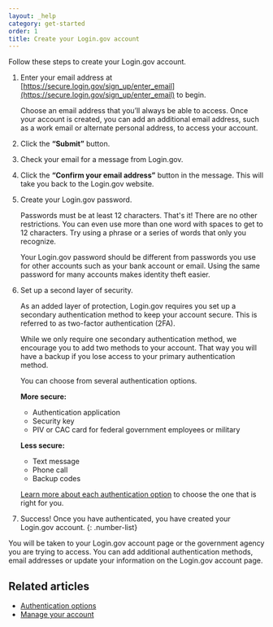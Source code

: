 ```yaml
---
layout: _help
category: get-started
order: 1
title: Create your Login.gov account
---
```


Follow these steps to create your Login.gov account.

1. Enter your email address at [https://secure.login.gov/sign_up/enter_email](https://secure.login.gov/sign_up/enter_email) to begin.

   Choose an email address that you’ll always be able to access. Once your account is created, you can add an additional email address, such as a work email or alternate personal address, to access your account.

1. Click the **“Submit”** button.
1. Check your email for a message from Login.gov.
1. Click the **“Confirm your email address”** button in the message. This will take you back to the Login.gov website.
1. Create your Login.gov password.

   Passwords must be at least 12 characters. That's it! There are no other restrictions. You can even use more than one word with spaces to get to 12 characters. Try using a phrase or a series of words that only you recognize.

   Your Login.gov password should be different from passwords you use for other accounts such as your bank account or email. Using the same password for many accounts makes identity theft easier.

1. Set up a second layer of security.

   As an added layer of protection, Login.gov requires you set up a secondary authentication method to keep your account secure. This is referred to as two-factor authentication (2FA).

   While we only require one secondary authentication method, we encourage you to add two methods to your account. That way you will have a backup if you lose access to your primary authentication method.

   You can choose from several authentication options.

   **More secure:**

   - Authentication application
   - Security key
   - PIV or CAC card for federal government employees or military

   **Less secure:**

   - Text message
   - Phone call
   - Backup codes

   [Learn more about each authentication option](/help/get-started/authentication-options/) to choose the one that is right for you.

1. Success! Once you have authenticated, you have created your Login.gov account.
{: .number-list}

You will be taken to your Login.gov account page or the government agency you are trying to access. You can add additional authentication methods, email addresses or update your information on the Login.gov account page.

## Related articles

- [Authentication options](/help/get-started/authentication-options/)
- [Manage your account](/help/manage-your-account/overview/)
